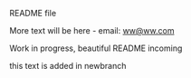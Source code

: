 README file

More text will be here - email: ww@ww.com

Work in progress, beautiful README incoming

this text is added in newbranch